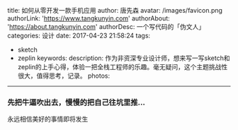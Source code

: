 title: 如何从零开发一款手机应用
author: 唐先森
avatar: /images/favicon.png
authorLink: 'https://www.tangkunyin.com'
authorAbout: 'https://about.tangkunyin.com'
authorDesc: 一个写代码的「伪文人」
categories: 设计
date: 2017-04-23 21:58:24
tags:
  - sketch
  - zeplin
keywords:
description: 作为非资深专业设计师，想来写一写sketch和zeplin的上手心得，体验一把全栈工程师的乐趣。毫无疑问，这个主题挑战性很大，值得思考，记录。
photos:
---

### 先把牛逼吹出去，慢慢的把自己往坑里推...


永远相信美好的事情即将发生

